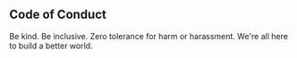 ## Code of Conduct
Be kind. Be inclusive. Zero tolerance for harm or harassment. We're all here to build a better world.
